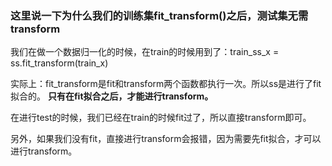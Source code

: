 
### 这里说一下为什么我们的训练集fit_transform()之后，测试集无需transform
                
我们在做一个数据归一化的时候，在train的时候用到了：train_ss_x = ss.fit_transform(train_x)
            
实际上：fit_transform是fit和transform两个函数都执行一次。所以ss是进行了fit拟合的。 __只有在fit拟合之后，才能进行transform。__
        
在进行test的时候，我们已经在train的时候fit过了，所以直接transform即可。
             
另外，如果我们没有fit，直接进行transform会报错，因为需要先fit拟合，才可以进行transform。


